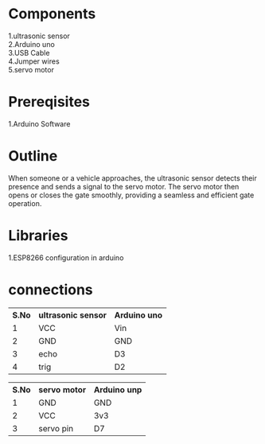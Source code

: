 # Components
1.ultrasonic sensor<br>
2.Arduino uno<br>
3.USB Cable<br>
4.Jumper wires<br>
5.servo motor<br>


# Prereqisites
1.Arduino Software<br>

# Outline
When someone or a vehicle approaches, the ultrasonic sensor detects their presence and sends a signal to the servo motor. The servo motor then opens or closes the gate smoothly, providing a seamless and efficient gate operation.
# Libraries
1.ESP8266 configuration in arduino<br>

# connections
<table>
  <tr>
    <th>S.No</th>
    <th>ultrasonic sensor</th>
    <th>Arduino  uno</th>
  </tr>
  <tr>
    <td>1</td>
    <td>VCC</td>
    <td>Vin</td>
  </tr>
  <tr>
    <td>2</td>
    <td>GND</td>
    <td>GND</td>
  </tr>
  <tr>
    <td>3</td>
    <td>echo</td>
    <td>D3</td>
  </tr>
  <tr>
    <td>4</td>
    <td>trig</td>
    <td>D2</td>
  </tr>
  </table>
  
  <table>
  <tr>
    <th>S.No</th>
    <th>servo motor</th>
    <th>Arduino unp</th>
  </tr>
  <tr>
    <td>1</td>
    <td>GND</td>
    <td>GND</td>
  </tr>
  <tr>
    <td>2</td>
    <td>VCC</td>
    <td>3v3</td>
  </tr>
  <tr>
    <td>3</td>
    <td>servo pin</td>
    <td>D7</td>
  </tr>
 </table>
 
 
  
